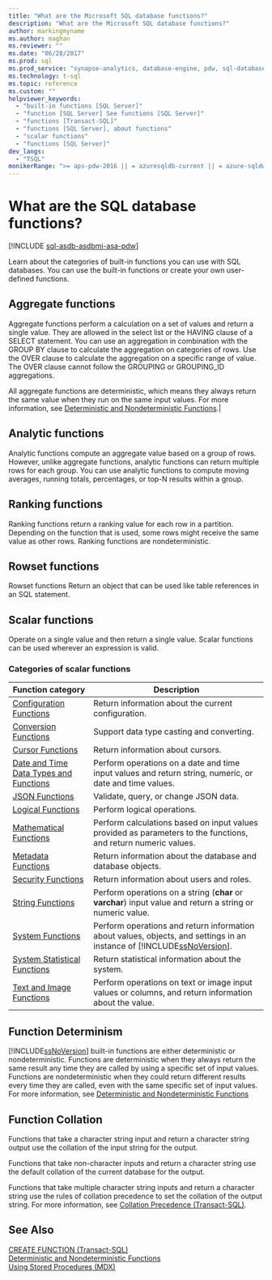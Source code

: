 ```yaml
---
title: "What are the Microsoft SQL database functions?"
description: "What are the Microsoft SQL database functions?"
author: markingmyname
ms.author: maghan
ms.reviewer: ""
ms.date: "06/28/2017"
ms.prod: sql
ms.prod_service: "synapse-analytics, database-engine, pdw, sql-database"
ms.technology: t-sql
ms.topic: reference
ms.custom: ""
helpviewer_keywords:
  - "built-in functions [SQL Server]"
  - "function [SQL Server] See functions [SQL Server]"
  - "functions [Transact-SQL]"
  - "functions [SQL Server], about functions"
  - "scalar functions"
  - "functions [SQL Server]"
dev_langs:
  - "TSQL"
monikerRange: ">= aps-pdw-2016 || = azuresqldb-current || = azure-sqldw-latest || >= sql-server-2016 || >= sql-server-linux-2017 || = azuresqldb-mi-current"
---
```

# What are the SQL database functions?
[!INCLUDE [sql-asdb-asdbmi-asa-pdw](../../includes/applies-to-version/sql-asdb-asdbmi-asa-pdw.md)]

Learn about the categories of built-in functions you can use with SQL databases. You can use the built-in functions or create your own user-defined functions.
  
## Aggregate functions

Aggregate functions perform a calculation on a set of values and return a single value. They are allowed in the select list or the HAVING clause of a SELECT statement. You can use an aggregation in combination with the GROUP BY clause to calculate the aggregation on categories of rows. Use the OVER clause to calculate the aggregation on a specific range of value. The OVER clause cannot follow the GROUPING or GROUPING_ID aggregations.

All aggregate functions are deterministic, which means they always return the same value when they run on the same input values. For more information, see [Deterministic and Nondeterministic Functions](../../relational-databases/user-defined-functions/deterministic-and-nondeterministic-functions.md).|

## Analytic functions
Analytic functions compute an aggregate value based on a group of rows. However, unlike aggregate functions, analytic functions can return multiple rows for each group. You can use analytic functions to compute moving averages, running totals, percentages, or top-N results within a group.

## Ranking functions
Ranking functions return a ranking value for each row in a partition. Depending on the function that is used, some rows might receive the same value as other rows. Ranking functions are nondeterministic.

## Rowset functions
Rowset functions Return an object that can be used like table references in an SQL statement.

## Scalar functions
Operate on a single value and then return a single value. Scalar functions can be used wherever an expression is valid.

### Categories of scalar functions
  
|Function category|Description|  
|-----------------------|-----------------|  
|[Configuration Functions](configuration-functions-transact-sql.md)|Return information about the current configuration.|  
|[Conversion Functions](conversion-functions-transact-sql.md)|Support data type casting and converting.|  
|[Cursor Functions](cursor-functions-transact-sql.md)|Return information about cursors.|  
|[Date and Time Data Types and Functions](date-and-time-data-types-and-functions-transact-sql.md)|Perform operations on a date and time input values and return string, numeric, or date and time values.|  
|[JSON Functions](json-functions-transact-sql.md)|Validate, query, or change JSON data.|  
|[Logical Functions](logical-functions-choose-transact-sql.md)|Perform logical operations.|  
|[Mathematical Functions](mathematical-functions-transact-sql.md)|Perform calculations based on input values provided as parameters to the functions, and return numeric values.|  
|[Metadata Functions](metadata-functions-transact-sql.md)|Return information about the database and database objects.|  
|[Security Functions](security-functions-transact-sql.md)|Return information about users and roles.|  
|[String Functions](string-functions-transact-sql.md)|Perform operations on a string (**char** or **varchar**) input value and return a string or numeric value.|  
|[System Functions](../../relational-databases/system-functions/system-functions-category-transact-sql.md)|Perform operations and return information about values, objects, and settings in an instance of [!INCLUDE[ssNoVersion](../../includes/ssnoversion-md.md)].|  
|[System Statistical Functions](system-statistical-functions-transact-sql.md)|Return statistical information about the system.|  
|[Text and Image Functions](./text-and-image-functions-textptr-transact-sql.md)|Perform operations on text or image input values or columns, and return information about the value.|  
  
## Function Determinism  
 [!INCLUDE[ssNoVersion](../../includes/ssnoversion-md.md)] built-in functions are either deterministic or nondeterministic. Functions are deterministic when they always return the same result any time they are called by using a specific set of input values. Functions are nondeterministic when they could return different results every time they are called, even with the same specific set of input values. For more information, see [Deterministic and Nondeterministic Functions](../../relational-databases/user-defined-functions/deterministic-and-nondeterministic-functions.md)  
  
## Function Collation  
 Functions that take a character string input and return a character string output use the collation of the input string for the output.  
  
 Functions that take non-character inputs and return a character string use the default collation of the current database for the output.  
  
 Functions that take multiple character string inputs and return a character string use the rules of collation precedence to set the collation of the output string. For more information, see [Collation Precedence &#40;Transact-SQL&#41;](../../t-sql/statements/collation-precedence-transact-sql.md).  
  
## See Also  
 [CREATE FUNCTION &#40;Transact-SQL&#41;](../../t-sql/statements/create-function-transact-sql.md)   
 [Deterministic and Nondeterministic Functions](../../relational-databases/user-defined-functions/deterministic-and-nondeterministic-functions.md)   
 [Using Stored Procedures &#40;MDX&#41;](../../mdx/using-stored-procedures-mdx.md)  
  

